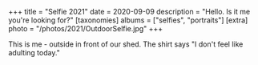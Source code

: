+++
title = "Selfie 2021"
date = 2020-09-09
description = "Hello. Is it me you're looking for?"
[taxonomies]
albums = ["selfies", "portraits"]
[extra]
photo = "/photos/2021/OutdoorSelfie.jpg"
+++

This is me - outside in front of our shed. The shirt says "I don't feel like adulting today."
